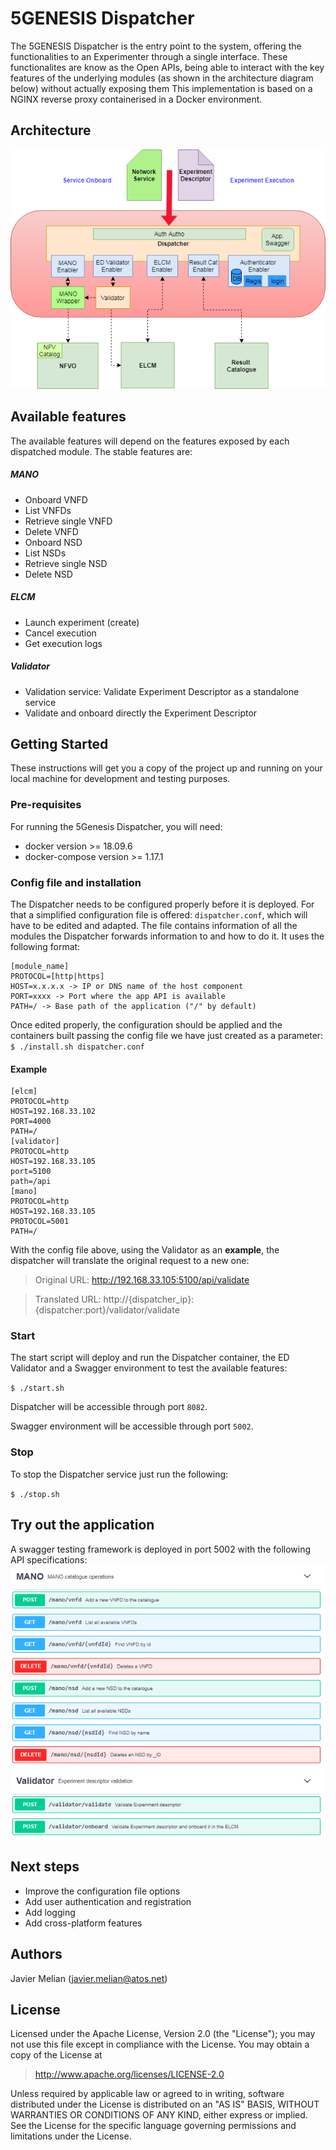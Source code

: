 # 5GENESIS Dispatcher

The 5GENESIS Dispatcher is the entry point to the system, offering the functionalities to an Experimenter through a single interface. These functionalites are know as the Open APIs, being able to interact with the key features of the underlying modules (as shown in the architecture diagram below) without actually exposing them
This implementation is based on a NGINX reverse proxy containerised in a Docker environment.

## Architecture
![](./images/dispatcher_arch.png)

## Available features
The available features will depend on the features exposed by each dispatched module. The stable features are:

##### MANO
- Onboard VNFD
- List VNFDs
- Retrieve single VNFD
- Delete VNFD
- Onboard NSD
- List NSDs
- Retrieve single NSD
- Delete NSD

##### ELCM
- Launch experiment (create)
- Cancel execution
- Get execution logs

##### Validator
- Validation service: Validate Experiment Descriptor as a standalone service
- Validate and onboard directly the Experiment Descriptor


## Getting Started

These instructions will get you a copy of the project up and running on your local machine for development and testing purposes.

### Pre-requisites

For running the 5Genesis Dispatcher, you will need:
- docker version >= 18.09.6
- docker-compose version >= 1.17.1

### Config file and installation
The Dispatcher needs to be configured properly before it is deployed. For that a simplified configuration file is offered: `dispatcher.conf`, which will have to be edited and adapted.
The file contains information of all the modules the Dispatcher forwards information to and how to do it. It uses the following format:

    [module_name]
    PROTOCOL=[http|https]
    HOST=x.x.x.x -> IP or DNS name of the host component
    PORT=xxxx -> Port where the app API is available
    PATH=/ -> Base path of the application ("/" by default)

Once edited properly, the configuration should be applied and the containers built passing the config file we have just created as a parameter:
`$ ./install.sh dispatcher.conf`

#### Example
    [elcm]
    PROTOCOL=http
    HOST=192.168.33.102
    PORT=4000
    PATH=/
    [validator]
    PROTOCOL=http
    HOST=192.168.33.105
    port=5100
    path=/api
    [mano]
    PROTOCOL=http
    HOST=192.168.33.105
    PROTOCOL=5001
    PATH=/
    
With the config file above, using the Validator as an **example**, the dispatcher will translate the original request to a new one:
> Original URL: http://192.168.33.105:5100/api/validate

> Translated URL: http://{dispatcher_ip}:{dispatcher:port}/validator/validate

### Start
The start script will deploy and run the Dispatcher container, the ED Validator and a Swagger environment to test the available features:

`$ ./start.sh`

Dispatcher will be accessible through port `8082`.

Swagger environment will be accessible through port `5002`.


### Stop
To stop the Dispatcher service just run the following: 

`$ ./stop.sh`

## Try out the application
A swagger testing framework is deployed in port 5002 with the following API specifications:
![](./images/swagger.png)

## Next steps
- Improve the configuration file options
- Add user authentication and registration
- Add logging
- Add cross-platform features

## Authors
Javier Melian (javier.melian@atos.net)

## License

Licensed under the Apache License, Version 2.0 (the "License");
you may not use this file except in compliance with the License.
You may obtain a copy of the License at

   > http://www.apache.org/licenses/LICENSE-2.0

Unless required by applicable law or agreed to in writing, software
distributed under the License is distributed on an "AS IS" BASIS,
WITHOUT WARRANTIES OR CONDITIONS OF ANY KIND, either express or implied.
See the License for the specific language governing permissions and
limitations under the License.

